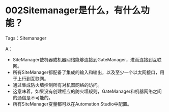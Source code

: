 # 002Sitemanager是什么，有什么功能？
Tags：Sitemanager

A： 
- SiteManager使机器或机器网络能够连接到GateManager，进而连接到互联网。
- 所有SiteManager都配备了集成的输入和输出，以及至少一个以太网接口，用于上行到互联网。
- 通过集成防火墙控制所有对机器网络的访问。
- 这意味着，如果没有创建相应的防火墙规则，GateManager和机器网络之间的通信是不可能的。
- 所有SiteManager变量都可以在Automation Studio中配置。